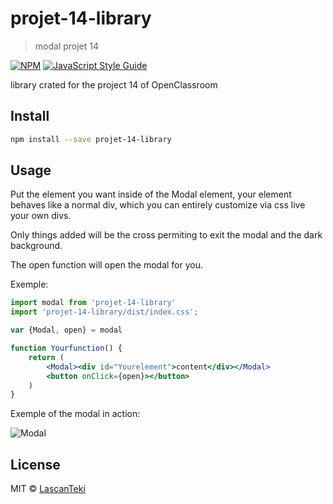 # projet-14-library

> modal projet 14

[![NPM](https://img.shields.io/npm/v/projet-14-library.svg)](https://www.npmjs.com/package/projet-14-library) [![JavaScript Style Guide](https://img.shields.io/badge/code_style-standard-brightgreen.svg)](https://standardjs.com)

library crated for the project 14 of OpenClassroom

## Install

```bash
npm install --save projet-14-library
```

## Usage

Put the element you want inside of the Modal element, your element behaves like a normal div, which you can entirely customize via css live your own divs. 

Only things added will be the cross permiting to exit the modal and the dark background.

The open function will open the modal for you.

Exemple:
```jsx
import modal from 'projet-14-library'
import 'projet-14-library/dist/index.css';

var {Modal, open} = modal

function Yourfunction() {
    return (
        <Modal><div id="Yourelement">content</div></Modal>
        <button onClick={open}></button>
    )
}
```
Exemple of the modal in action:

![Modal](https://user-images.githubusercontent.com/3365635/87249485-61b44d00-c42d-11ea-9372-00d13e6b6b12.png)

## License

MIT © [LascanTeki](https://github.com/LascanTeki)
